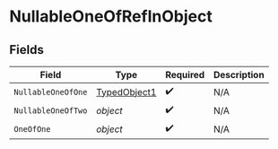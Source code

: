 # NullableOneOfRefInObject


## Fields

| Field                                               | Type                                                | Required                                            | Description                                         |
| --------------------------------------------------- | --------------------------------------------------- | --------------------------------------------------- | --------------------------------------------------- |
| `NullableOneOfOne`                                  | [TypedObject1](../../Models/Shared/TypedObject1.md) | :heavy_check_mark:                                  | N/A                                                 |
| `NullableOneOfTwo`                                  | *object*                                            | :heavy_check_mark:                                  | N/A                                                 |
| `OneOfOne`                                          | *object*                                            | :heavy_check_mark:                                  | N/A                                                 |